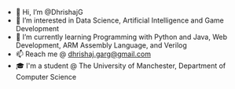 - 👋 Hi, I’m @DhrishajG
- 👀 I’m interested in Data Science, Artificial Intelligence and Game Development 
- 🌱 I’m currently learning Programming with Python and Java, Web Development, ARM Assembly Language, and Verilog
- 📫 Reach me @ dhrishaj.garg@gmail.com 
- 🎓 I'm a student @ The University of Manchester, Department of Computer Science

<!---
DhrishajG/DhrishajG is a ✨ special ✨ repository because its `README.md` (this file) appears on your GitHub profile.
You can click the Preview link to take a look at your changes.
--->
